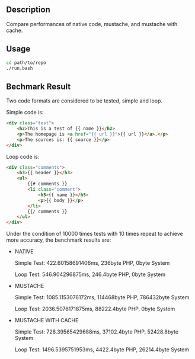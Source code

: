 ## Description

Compare performances of native code, mustache, and mustache with cache.

## Usage

```bash
cd path/to/repo
./run.bash
```

## Bechmark Result

Two code formats are considered to be tested, simple and loop.

Simple code is:

```html
<div class="test">
    <h2>This is a test of {{ name }}</h2>
    <p>The homepage is <a href="{{ url }}">{{ url }}</a>.</p>
    <p>The sources is: {{ source }}</p>
</div>
```

Loop code is:

```html
<div class="comments">
    <h3>{{ header }}</h3>
    <ul>
        {{# comments }}
        <li class="comment">
            <h5>{{ name }}</h5>
            <p>{{ body }}</p>
        </li>
        {{/ comments }}
    </ul>
</div>
```

Under the condition of 10000 times tests with 10 times repeat to achieve more accuracy, the benchmark results are:

-   NATIVE

    Simple Test: 422.60158691406ms, 236byte PHP, 0byte System

    Loop Test: 546.904296875ms, 246.4byte PHP, 0byte System

-   MUSTACHE

    Simple Test: 1085.1153076172ms, 114468byte PHP, 786432byte System

    Loop Test: 2036.5076171875ms, 88222.4byte PHP, 0byte System

-   MUSTACHE WITH CACHE

    Simple Test: 728.39565429688ms, 37102.4byte PHP, 52428.8byte System

    Loop Test: 1496.5395751953ms, 4422.4byte PHP, 26214.4byte System
